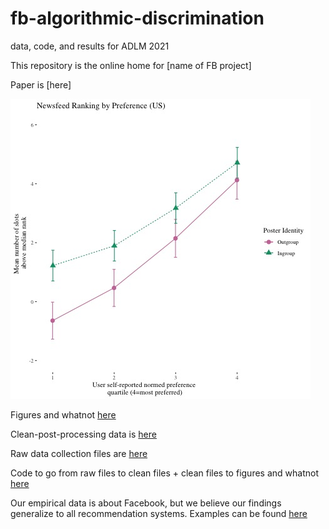 # fb-algorithmic-discrimination
 data, code, and results for ADLM 2021
 
 This repository is the online home for [name of FB project] 

Paper is [here]

![text](https://github.com/diagdavenport/fb-algorithmic-discrimination/blob/main/Output/Graphs/Audit/Ranking%20line%20graphs/US%20NF%20norm%20pref%20by%20median%20rank%20by%20group.jpg)

Figures and whatnot [here](https://github.com/diagdavenport/fb-algorithmic-discrimination/tree/main/Output/Graphs)

Clean-post-processing data is [here](https://github.com/diagdavenport/fb-algorithmic-discrimination/tree/main/Temp)

Raw data collection files are [here](https://github.com/diagdavenport/fb-algorithmic-discrimination/tree/main/Data)

Code to go from raw files to clean files + clean files to figures and whatnot [here](https://github.com/diagdavenport/fb-algorithmic-discrimination/tree/main/Scripts)

Our empirical data is about Facebook, but we believe our findings generalize to all recommendation systems. Examples can be found [here](https://docs.google.com/spreadsheets/d/12AD_KNlMbiCj-wLliADPvOoaFzuGN1azS8RjHxIClw8/edit?usp=sharing)
